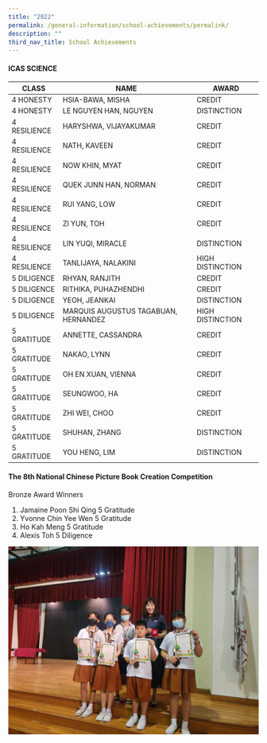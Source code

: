 ```yaml
---
title: "2022"
permalink: /general-information/school-achievements/permalink/
description: ""
third_nav_title: School Achievements
---
```

#### ICAS SCIENCE

| CLASS | NAME | AWARD |
| -------- | -------- | -------- |
| 4 HONESTY     |  HSIA-BAWA, MISHA    | CREDIT    |
| 4 HONESTY     |  LE NGUYEN HAN, NGUYEN    | DISTINCTION    |
| 4 RESILIENCE     |  HARYSHWA, VIJAYAKUMAR    | CREDIT    |
| 4 RESILIENCE     |  NATH, KAVEEN    | CREDIT    |
| 4 RESILIENCE     |  NOW KHIN, MYAT    | CREDIT    |
| 4 RESILIENCE     |  QUEK JUNN HAN, NORMAN    | CREDIT    |
| 4 RESILIENCE     |  RUI YANG, LOW    | CREDIT    |
| 4 RESILIENCE     |  ZI YUN, TOH    | CREDIT    |
| 4 RESILIENCE     |  LIN YUQI, MIRACLE    | DISTINCTION    |
| 4 RESILIENCE     |  TANLIJAYA, NALAKINI    | HIGH DISTINCTION    |
| 5 DILIGENCE     |  RHYAN, RANJITH    | CREDIT    |
| 5 DILIGENCE     |  RITHIKA, PUHAZHENDHI    | CREDIT    |
| 5 DILIGENCE     |  YEOH, JEANKAI    | DISTINCTION    |
| 5 DILIGENCE     |  MARQUIS AUGUSTUS TAGABUAN, HERNANDEZ    | HIGH DISTINCTION    |
| 5 GRATITUDE     |  ANNETTE, CASSANDRA    | CREDIT    |
| 5 GRATITUDE     |  NAKAO, LYNN    | CREDIT    |
| 5 GRATITUDE     |  OH EN XUAN, VIENNA    | CREDIT    |
| 5 GRATITUDE     |  SEUNGWOO, HA    | CREDIT    |
| 5 GRATITUDE     |  ZHI WEI, CHOO    | CREDIT    |
| 5 GRATITUDE     |  SHUHAN, ZHANG    | DISTINCTION    |
| 5 GRATITUDE     |  YOU HENG, LIM    | DISTINCTION    |




#### The 8th National Chinese Picture Book Creation Competition

Bronze Award Winners

1.	Jamaine Poon Shi Qing 5 Gratitude
2.	Yvonne Chin Yee Wen 5 Gratitude
3.	Ho Kah Meng 5 Gratitude
4.	Alexis Toh 5 Diligence

![](/images/8th%20national%20chinese%20picture%20book%20creation%20competition%202022.JPG)
